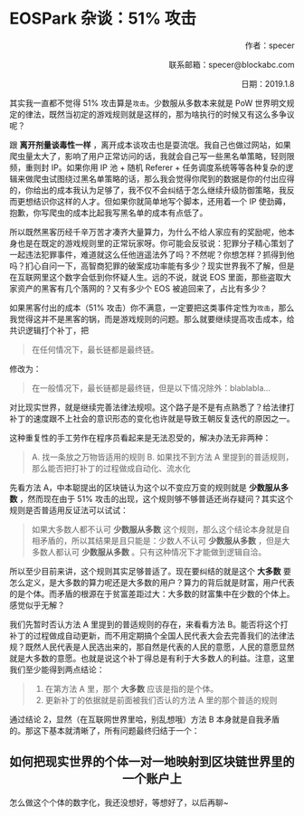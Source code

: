 



# EOSPark 杂谈：51% 攻击

<p align="right">作者：specer</p>

<p align="right">联系邮箱：specer@blockabc.com</p>

<p align="right">日期：2019.1.8</p>





其实我一直都不觉得 51% 攻击算是`攻击`。少数服从多数本来就是 PoW 世界明文规定的律法，既然当初定的游戏规则就是这样的，那为啥执行的时候又有这么多争议呢？

跟 __离开剂量谈毒性一样__ ，离开成本谈攻击也是耍流氓。我自己也做过网站，如果爬虫量太大了，影响了用户正常访问的话，我就会自己写一些黑名单策略，轻则限频，重则封 IP。如果你用 IP 池 + 随机 Referer + 任务调度系统等等各种复杂的逻辑来做爬虫试图绕过黑名单策略的话，那么我会觉得你爬到的数据是你的付出应得的，你给出的成本我认为足够了，我不仅不会纠结于怎么继续升级防御策略，我反而更想结识你这样的人才。但如果你就简单地写个脚本，还用着一个 IP 使劲薅，抱歉，你写爬虫的成本比起我写黑名单的成本有点低了。

所以既然黑客历经千辛万苦才凑齐大量算力，为什么不给人家应有的奖励呢，他本身也是在既定的游戏规则里的正常玩家呀。你可能会反驳说：犯罪分子精心策划了一起违法犯罪事件，难道就这么任他逍遥法外了吗？不然呢？你想怎样？抓得到他吗？扪心自问一下，高智商犯罪的破案成功率能有多少？现实世界我不了解，但是在互联网里这个数字会低到你怀疑人生。远的不说，就说 EOS 里面，那些盗取大家资产的黑客有几个落网的？又有多少个 EOS 被追回来了，占比有多少？

如果黑客付出的成本（51% 攻击）你不满意，一定要把这类事件定性为`攻击`，那么我觉得这并不是黑客的锅，而是游戏规则的问题。那么就要继续提高攻击成本，给共识逻辑打个补丁，把

> 在任何情况下，最长链都是最终链。

修改为：

> 在一般情况下，最长链都是最终链，但是以下情况除外：blablabla…

对比现实世界，就是继续完善法律法规呗。这个路子是不是有点熟悉了？给法律打补丁的速度跟不上社会的意识形态的变化也许就是导致王朝反复迭代的原因之一。

这种重复性的手工劳作在程序员看起来是无法忍受的，解决办法无非两种：

> A. 找一条放之万物皆适用的规则
> B. 如果找不到方法 A 里提到的普适规则，那么能否把打补丁的过程做成自动化、流水化

先看方法 A，中本聪提出的区块链认为这个以不变应万变的规则就是 __少数服从多数__ ，然而现在由于 51% 攻击的出现，这个规则够不够普适还尚存疑问？其实这个规则是否普适用反证法可以试试：

> 如果大多数人都不认可 __少数服从多数__ 这个规则，那么这个结论本身就是自相矛盾的，所以其结果是且只能是：少数人不认可 __少数服从多数__ ，但是大多数人都认可 __少数服从多数__ 。只有这种情况下才能做到逻辑自洽。

所以至少目前来讲，这个规则其实足够普适了。现在要纠结的就是这个 __大多数__ 要怎么定义，是大多数的算力呢还是大多数的用户？算力的背后就是财富，用户代表的是个体。而矛盾的根源在于贫富差距过大：大多数的财富集中在少数的个体上。感觉似乎无解？

我们先暂时否认方法 A 里提到的普适规则的存在，来看看方法 B。能否将这个打补丁的过程做成自动更新，而不用定期搞个全国人民代表大会去完善我们的法律法规？既然人民代表是人民选出来的，那自然是代表的人民的意愿，人民的意愿显然就是大多数的意愿。也就是说这个补丁得总是有利于大多数人的利益。注意，这里我们至少能得到两点结论：

> 1. 在第方法 A 里，那个 __大多数__ 应该是指的是个体。
> 2. 更新补丁的依据就是前面被我们否认的方法 A 里的那个普适的规则

通过结论 2，显然（在互联网世界里哈，别乱想哦）方法 B 本身就是自我矛盾的。那这下基本就清晰了，所有问题最终归结于一个：

<center><h2>如何把现实世界的个体一对一地映射到区块链世界里的一个账户上</h2></center>

怎么做这个个体的数字化，我还没想好，等想好了，以后再聊~
